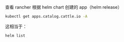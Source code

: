 查看 rancher 根据 helm chart 创建的 app（helm release）

```bash
kubectl get apps.catalog.cattle.io -A
```

这相当于：

```bash
helm list
```

